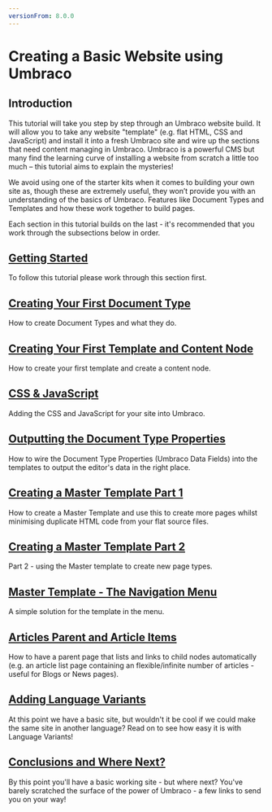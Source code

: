 ```yaml
---
versionFrom: 8.0.0
---
```

# Creating a Basic Website using Umbraco

## Introduction 
This tutorial will take you step by step through an Umbraco website build. It will allow you to take any website "template" (e.g. flat HTML, CSS and JavaScript) and install it into a fresh Umbraco site and wire up the sections that need content managing in Umbraco.  Umbraco is a powerful CMS but many find the learning curve of installing a website from scratch a little too much – this tutorial aims to explain the mysteries!

We avoid using one of the starter kits when it comes to building your own site as, though these are extremely useful, they won’t provide you with an understanding of the basics of Umbraco. Features like Document Types and Templates and how these work together to build pages. 

Each section in this tutorial builds on the last - it's recommended that you work through the subsections below in order. 


## [Getting Started](Getting-Started/index-v8.md)
To follow this tutorial please work through this section first. 


## [Creating Your First Document Type](Document-Types/index-v8.md)
How to create Document Types and what they do.


## [Creating Your First Template and Content Node](Creating-Your-First-Template-and-Content-Node/index-v8.md)
How to create your first template and create a content node. 


## [CSS & JavaScript](CSS-And-JavaScript/index-v8.md)
Adding the CSS and JavaScript for your site into Umbraco.


## [Outputting the Document Type Properties](Outputting-the-Document-Type-Properties/index-v8.md)
How to wire the Document Type Properties (Umbraco Data Fields) into the templates to output the editor's data in the right place.


## [Creating a Master Template Part 1](Creating-Master-Template-Part-1/index-v8.md)
How to create a Master Template and use this to create more pages whilst minimising duplicate HTML code from your flat source files.


## [Creating a Master Template Part 2](Creating-Master-Template-Part-2/index-v8.md)
Part 2 - using the Master template to create new page types. 


## [Master Template - The Navigation Menu](Master-Template-The-Navigation-Menu/index-v8.md)
A simple solution for the template in the menu. 


## [Articles Parent and Article Items](Articles-Parent-and-Article-Items/index-v8.md)
How to have a parent page that lists and links to child nodes automatically (e.g. an article list page containing an flexible/infinite number of articles - useful for Blogs or News pages). 

## [Adding Language Variants](../Adding-Language-Variants.md)
At this point we have a basic site, but wouldn't it be cool if we could make the same site in another language? Read on to see how easy it is with Language Variants!

## [Conclusions and Where Next?](Conclusions-Where-Next)
By this point you'll have a basic working site - but where next?  You've barely scratched the surface of the power of Umbraco - a few links to send you on your way!
